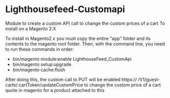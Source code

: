 # Lighthousefeed-Customapi
Module to create a custom API call to change the custom prices of a cart To install on a Magento 2.X


To install in Magento2.x you must copy the entire "app" folder and its contents to the magento root folder. Then, with the command line, you need to run these commands in order:

- bin/magento module:enable LighthouseFeed_CustomApi
- bin/magento setup:upgrade
- bin/magento cache:flush

After doing this, the custom call to PUT will be enabled https:// /V1/guest-carts/:cartToken/updateCustomPrice to change the custom price of a cart quote in magento for a product attached to this
